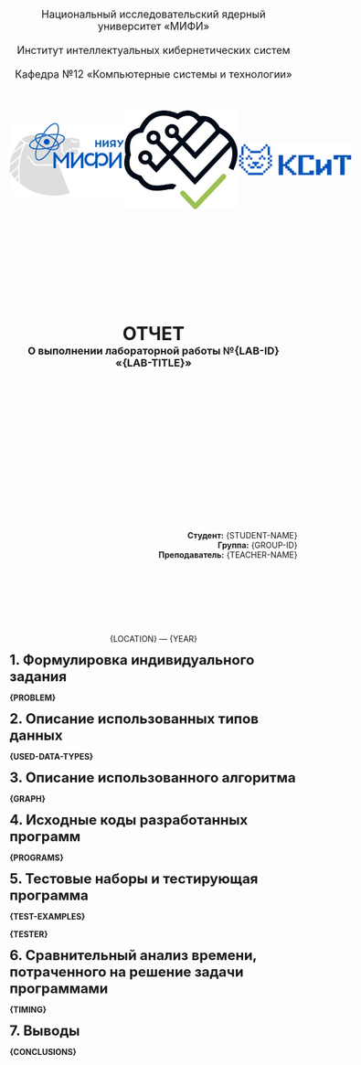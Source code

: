 <!-- TEMPLATE-START -->

<style>
   #container {
      display: flex;
      flex-direction: row;
      flex-wrap: nowrap;
      justify-content: space-between;
   }

   #container>img {
      object-fit: contain;
   }
</style>

<p align="center">
   <font size="+1">
      Национальный исследовательский ядерный университет «МИФИ»<br><br>
      Институт интеллектуальных кибернетических систем<br><br>
      Кафедра №12 «Компьютерные системы и технологии»<br><br>
   </font>
</p>

<br>

<div id="container">
   <img width="200" alt="logo_mifi" src="_static/logo_mifi.png">
   <img width="200" alt="icis_logo" src="_static/icis_logo.jpg">
   <img width="200" alt="ksit_logo" src="_static/ksit_logo.svg">
</div>

<br><br><br><br><br><br><br><br><br><br>

<p align="center">
   <font size="+1">
      <b>
         <font size="+3">
            ОТЧЕТ<br>
         </font>
         О выполнении лабораторной работы №{LAB-ID}<br>
         «{LAB-TITLE}»<br>
      </b>
   </font>
</p>

<br><br><br><br><br><br><br><br><br><br><br><br><br><br><br>

<p align="right">
   <b>Студент:</b> {STUDENT-NAME}<br>
   <b>Группа:</b> {GROUP-ID}<br>
   <b>Преподаватель:</b> {TEACHER-NAME}<br>
</p>

<br><br><br><br><br><br>

<p align="center">
   {LOCATION} — {YEAR}
</p>

<font size="+2"><b>1. Формулировка индивидуального задания<b></font>

{PROBLEM}

<font size="+2"><b>2. Описание использованных типов данных<b></font>

{USED-DATA-TYPES}

<font size="+2"><b>3. Описание использованного алгоритма<b></font>

{GRAPH}

<font size="+2"><b>4. Исходные коды разработанных программ<b></font>

{PROGRAMS}

<font size="+2"><b>5. Тестовые наборы и тестирующая программа<b></font>

{TEST-EXAMPLES}

{TESTER}

<font size="+2"><b>6. Сравнительный анализ времени, потраченного на решение задачи программами<b></font>

{TIMING}

<font size="+2"><b>7. Выводы<b></font>

{CONCLUSIONS}

<!-- TEMPLATE-END -->
